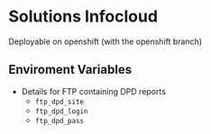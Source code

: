 # Solutions Infocloud

Deployable on openshift (with the openshift branch)

## Enviroment Variables

* Details for FTP containing DPD reports
  * `ftp_dpd_site`
  * `ftp_dpd_login`
  * `ftp_dpd_pass`
